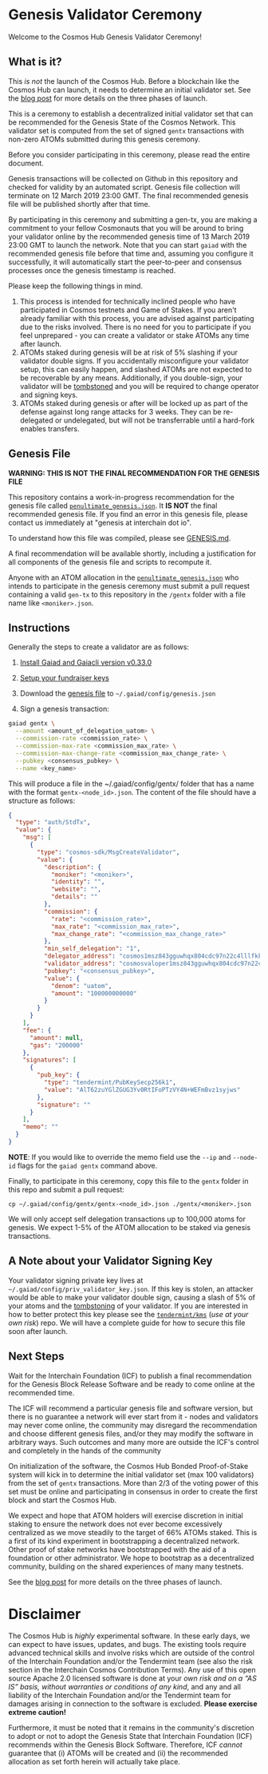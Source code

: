 # Genesis Validator Ceremony

Welcome to the Cosmos Hub Genesis Validator Ceremony!

## What is it?

This *is not* the launch of the Cosmos Hub. Before a blockchain like the
Cosmos Hub can launch, it needs to determine an initial validator set.
See the [blog
post](https://blog.cosmos.network/the-3-phases-of-the-cosmos-hub-mainnet-fdff3a68c4c0) 
for more details on the three phases of launch.

This is a ceremony to establish a decentralized initial validator set
that can be recommended for the Genesis State of the Cosmos Network.
This validator set is computed from the set of signed `gentx` transactions with non-zero ATOMs submitted during this genesis ceremony.

Before you consider participating in this ceremony, please read the entire
document.

Genesis transactions will be collected on Github in this repository and checked for validity by an automated script.
Genesis file collection will terminate on 12 March 2019 23:00 GMT. The final recommended genesis file will be published shortly after that time.

By participating in this ceremony and submitting a gen-tx, you are making a commitment to your fellow Cosmonauts
that you will be around to bring your validator online by the recommended genesis time of 13 March 2019 23:00 GMT to launch the network. Note that you can start `gaiad` 
with the recommended genesis file before that time and, assuming you configure it successfully, it will automatically start the peer-to-peer and consensus processes once the genesis timestamp is reached.

Please keep the following things in mind.

1. This process is intended for technically inclined people who have participated in Cosmos testnets and Game of Stakes. If you aren't already familiar with this process, you are advised against participating due to the risks involved. There is no need for you to participate if you feel unprepared - 
 you can create a validator or stake ATOMs any time after launch.
2. ATOMs staked during genesis will be at risk of 5% slashing if your validator double signs. If you accidentally misconfigure your validator setup, this can easily happen, and slashed ATOMs are not expected to be recoverable by any means. Additionally, if you double-sign, your validator will be [tombstoned](https://github.com/cosmos/cosmos-sdk/blob/master/docs/spec/slashing/07_tombstone.md) and you will be required to change operator and signing keys.
3. ATOMs staked during genesis or after will be locked up as part of the defense against long range attacks for 3 weeks. They can be re-delegated or undelegated, but will not be transferrable until a hard-fork enables transfers.
   

## Genesis File

**WARNING: THIS IS NOT THE FINAL RECOMMENDATION FOR THE GENESIS FILE**

This repository contains a work-in-progress recommendation for the genesis file called [`penultimate_genesis.json`](./penultimate_genesis.json).
It **IS NOT** the final recommended genesis file.
If you find an error in this genesis file, please contact us
immediately at "genesis at interchain dot io".

To understand how this file was compiled, please see [GENESIS.md](GENESIS.md).

A final recommendation will be available shortly, including a justification for
all components of the genesis file and scripts to recompute it.

Anyone with an ATOM allocation in the [`penultimate_genesis.json`](./penultimate_genesis.json) who intends to participate in the genesis ceremony must submit a pull request
containing a valid `gen-tx` to this repository in the `/gentx` folder with a file name like `<moniker>.json`.

## Instructions

Generally the steps to create a validator are as follows:

1. [Install Gaiad and Gaiacli version v0.33.0](https://github.com/cosmos/cosmos-sdk/blob/master/docs/gaia/installation.md)

2. [Setup your fundraiser keys](https://github.com/cosmos/cosmos-sdk/blob/master/docs/gaia/delegator-guide-cli.md#restoring-an-account-from-the-fundraiser)

3. Download the [genesis file](https://raw.githubusercontent.com/cosmos/launch/master/penultimate_genesis.json) to `~/.gaiad/config/genesis.json`

4. Sign a genesis transaction:

```bash
gaiad gentx \
  --amount <amount_of_delegation_uatom> \
  --commission-rate <commission_rate> \
  --commission-max-rate <commission_max_rate> \
  --commission-max-change-rate <commission_max_change_rate> \
  --pubkey <consensus_pubkey> \
  --name <key_name>
```

This will produce a file in the ~/.gaiad/config/gentx/ folder that has a name with the format `gentx-<node_id>.json`. The content of the file should have a structure as follows:

```json
{
  "type": "auth/StdTx",
  "value": {
    "msg": [
      {
        "type": "cosmos-sdk/MsgCreateValidator",
        "value": {
          "description": {
            "moniker": "<moniker>",
            "identity": "",
            "website": "",
            "details": ""
          },
          "commission": {
            "rate": "<commission_rate>",
            "max_rate": "<commission_max_rate>",
            "max_change_rate": "<commission_max_change_rate>"
          },
          "min_self_delegation": "1",
          "delegator_address": "cosmos1msz843gguwhqx804cdc97n22c4lllfkk39qlnc",
          "validator_address": "cosmosvaloper1msz843gguwhqx804cdc97n22c4lllfkk5352lt",
          "pubkey": "<consensus_pubkey>",
          "value": {
            "denom": "uatom",
            "amount": "100000000000"
          }
        }
      }
    ],
    "fee": {
      "amount": null,
      "gas": "200000"
    },
    "signatures": [
      {
        "pub_key": {
          "type": "tendermint/PubKeySecp256k1",
          "value": "AlT62zuYGlZGUG3Yv0RtIFoPTzVY4N+WEFmBvz1syjws"
        },
        "signature": ""
      }
    ],
    "memo": ""
  }
}
```

__**NOTE**__: If you would like to override the memo field use the `--ip` and `--node-id` flags for the `gaiad gentx` command above.

Finally, to participate in this ceremony, copy this file to the `gentx` folder in this repo
and submit a pull request:

```
cp ~/.gaiad/config/gentx/gentx-<node_id>.json ./gentx/<moniker>.json
```

We will only accept self delegation transactions up to 100,000 atoms for genesis. We expect 1-5% of the ATOM allocation to
be staked via genesis transactions.

## A Note about your Validator Signing Key

Your validator signing private key lives at `~/.gaiad/config/priv_validator_key.json`. If this key is stolen, an attacker would be able to make
your validator double sign, causing a slash of 5% of your atoms and the [tombstoning](https://github.com/cosmos/cosmos-sdk/blob/master/docs/spec/slashing/07_tombstone.md) of your validator. If you are interested in how to better protect this key please see the [`tendermint/kms`](https://github.com/tendermint/kms) (_*use at your own risk*_) repo. We will have a complete guide for how to secure this file soon after launch.

## Next Steps

Wait for the Interchain Foundation (ICF) to publish a final recommendation for the
Genesis Block Release Software and be ready to come online at the recommended
time.

The ICF will recommend a particular genesis file and software version, but there
is no guarantee a network will ever start from it - nodes and validators may
never come online, the community may disregard the recommendation and choose
different genesis files, and/or they may modify the software in arbitrary ways. Such
outcomes and many more are outside the ICF's control and completely in the hands
of the community

On initialization of the software, the Cosmos Hub Bonded Proof-of-Stake system will kick in to
determine the initial validator set (max 100 validators) from the set of `gentx` transactions.
More than 2/3 of the voting power of this set must be online and participating in consensus
in order to create the first block and start the Cosmos Hub.

We expect and hope that ATOM holders will exercise discretion in initial staking to ensure the network
does not ever become excessively centralized as we move steadily to the target of 66% ATOMs staked. This is
a first of its kind experiment in bootstrapping a decentralized network. Other proof of stake networks have
bootstrapped with the aid of a foundation or other administrator. We hope to bootstrap as a decentralized community, building on the shared experiences of many many testnets.

See the [blog
post](https://blog.cosmos.network/the-3-phases-of-the-cosmos-hub-mainnet-fdff3a68c4c0) 
for more details on the three phases of launch.


# Disclaimer


The Cosmos Hub is *highly* experimental software. In these early days, we can
expect to have issues, updates, and bugs. The existing tools require advanced
technical skills and involve risks which are outside of the control of the
Interchain Foundation and/or the Tendermint team (see also the risk section in
the Interchain Cosmos Contribution Terms). Any use of this open source Apache
2.0 licensed software is done at your *own risk and on a “AS IS” basis, without
warranties or conditions of any kind*, and any and all liability of the
Interchain Foundation and/or the Tendermint team for damages arising in
connection to the software is excluded. **Please exercise extreme caution!**

Furthermore, it must be noted that it remains in the community's discretion to adopt or not
to adopt the Genesis State that Interchain Foundation (ICF) recommends within the Genesis Block
Software. Therefore, ICF *cannot* guarantee that (i) ATOMs will be created and
(ii) the recommended allocation as set forth herein will actually take place.
